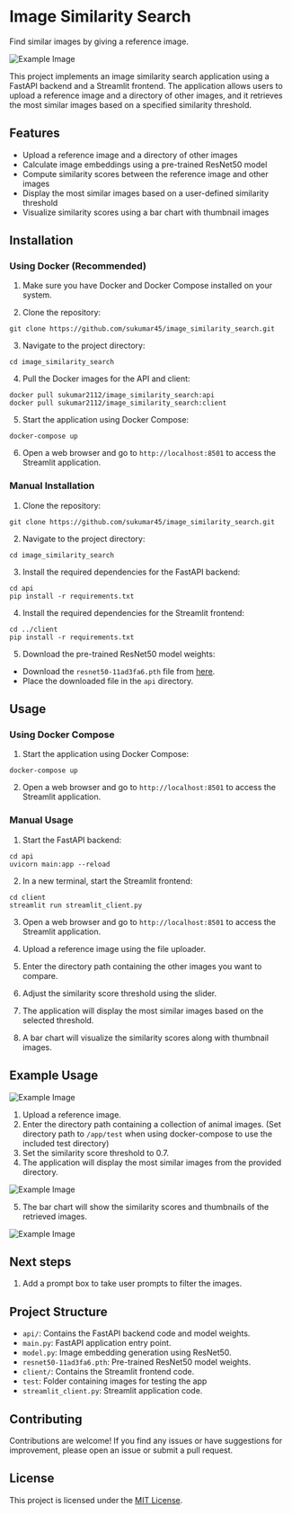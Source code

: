 # Image Similarity Search

Find similar images by giving a reference image.

![Example Image](App_image1.png)

This project implements an image similarity search application using a FastAPI backend and a Streamlit frontend. The application allows users to upload a reference image and a directory of other images, and it retrieves the most similar images based on a specified similarity threshold.

## Features

- Upload a reference image and a directory of other images
- Calculate image embeddings using a pre-trained ResNet50 model
- Compute similarity scores between the reference image and other images
- Display the most similar images based on a user-defined similarity threshold
- Visualize similarity scores using a bar chart with thumbnail images

## Installation

### Using Docker (Recommended)

1. Make sure you have Docker and Docker Compose installed on your system.

2. Clone the repository:
```
git clone https://github.com/sukumar45/image_similarity_search.git
```
3. Navigate to the project directory:
```
cd image_similarity_search
```
4. Pull the Docker images for the API and client:
```
docker pull sukumar2112/image_similarity_search:api
docker pull sukumar2112/image_similarity_search:client
```
5. Start the application using Docker Compose:
```
docker-compose up
```
6. Open a web browser and go to `http://localhost:8501` to access the Streamlit application.

### Manual Installation

1. Clone the repository:
```
git clone https://github.com/sukumar45/image_similarity_search.git
```
2. Navigate to the project directory:
```
cd image_similarity_search
```
3. Install the required dependencies for the FastAPI backend:
```
cd api
pip install -r requirements.txt
```
4. Install the required dependencies for the Streamlit frontend:
```
cd ../client
pip install -r requirements.txt
```
5. Download the pre-trained ResNet50 model weights:

- Download the `resnet50-11ad3fa6.pth` file from [here](https://download.pytorch.org/models/resnet50-11ad3fa6.pth).
- Place the downloaded file in the `api` directory.

## Usage

### Using Docker Compose

1. Start the application using Docker Compose:
```
docker-compose up
```
2. Open a web browser and go to `http://localhost:8501` to access the Streamlit application.

### Manual Usage

1. Start the FastAPI backend:
```
cd api
uvicorn main:app --reload
```

2. In a new terminal, start the Streamlit frontend:
```
cd client
streamlit run streamlit_client.py
```
3. Open a web browser and go to `http://localhost:8501` to access the Streamlit application.

4. Upload a reference image using the file uploader.
5. Enter the directory path containing the other images you want to compare.
6. Adjust the similarity score threshold using the slider.
7. The application will display the most similar images based on the selected threshold.
8. A bar chart will visualize the similarity scores along with thumbnail images.

## Example Usage

![Example Image](App_image2.png)

1. Upload a reference image.
2. Enter the directory path containing a collection of animal images. (Set directory path to `/app/test` when using docker-compose to use the included test directory)
3. Set the similarity score threshold to 0.7.
4. The application will display the most similar images from the provided directory.

![Example Image](App_image3.png)

5. The bar chart will show the similarity scores and thumbnails of the retrieved images.

![Example Image](App_image4.png)

## Next steps

1. Add a prompt box to take user prompts to filter the images.


## Project Structure

- `api/`: Contains the FastAPI backend code and model weights.
-    `main.py`: FastAPI application entry point.
-    `model.py`: Image embedding generation using ResNet50.
-    `resnet50-11ad3fa6.pth`: Pre-trained ResNet50 model weights.
- `client/`: Contains the Streamlit frontend code.
-    `test`: Folder containing images for testing the app
-    `streamlit_client.py`: Streamlit application code.

## Contributing

Contributions are welcome! If you find any issues or have suggestions for improvement, please open an issue or submit a pull request.

## License

This project is licensed under the [MIT License](LICENSE).


















